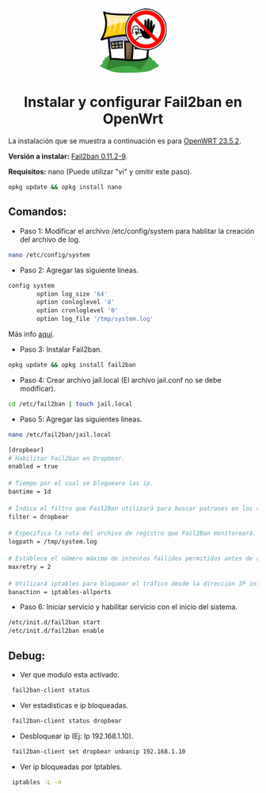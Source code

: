 # <div align="center">
<p align="center">
<img src="images/banner.png">
</p>

# <div align="center">Instalar y configurar Fail2ban en OpenWrt

La instalación que se muestra a continuación es para <a href="https://openwrt.org/releases/23.05/notes-23.05.2" target="_blank">OpenWRT 23.5.2</a>.
  
**Versión a instalar:** <a href="https://github.com/fail2ban/fail2ban/releases" target="_blank">Fail2ban 0.11.2-9</a>.

**Requisitos:** nano (Puede utilizar "vi" y omitir este paso).
```bash 
opkg update && opkg install nano
```

  ## Comandos: ##
  * Paso 1: Modificar el archivo /etc/config/system para hablitar la creación del archivo de log.
```bash 
nano /etc/config/system
```

  * Paso 2: Agregar las siguiente lineas.
```bash 
config system
        option log_size '64'
        option conloglevel '8'
        option cronloglevel '0'
        option log_file '/tmp/system.log'
```
Más info <a href="https://openwrt.org/docs/guide-user/base-system/system_configuration" target="_blank">aquí</a>.

  * Paso 3: Instalar Fail2ban.
```bash 
opkg update && opkg install fail2ban
```

  * Paso 4: Crear archivo jail.local (El archivo jail.conf no se debe modificar).
```bash 
cd /etc/fail2ban | touch jail.local
```

  * Paso 5: Agregar las siguientes lineas.
```bash 
nano /etc/fail2ban/jail.local
```

```bash 
[dropbear]
# Habilitar Fail2ban en Dropbear.
enabled = true

# Tiempo por el cual se bloqueara las ip.
bantime = 1d

# Indica el filtro que Fail2Ban utilizará para buscar patrones en los registros.
filter = dropbear

# Especifica la ruta del archivo de registro que Fail2Ban monitoreará.
logpath = /tmp/system.log

# Establece el número máximo de intentos fallidos permitidos antes de aplicar la acción definida.
maxretry = 2

# Utilizará iptables para bloquear el tráfico desde la dirección IP infractora en todos los puertos.
banaction = iptables-allports
```

  * Paso 6: Iniciar servicio y habilitar servicio con el inicio del sistema.
```bash 
/etc/init.d/fail2ban start
/etc/init.d/fail2ban enable
```

  ## Debug: ##
  * Ver que modulo esta activado.
 ```bash 
  fail2ban-client status
```
  * Ver estadisticas e ip bloqueadas.
 ```bash 
  fail2ban-client status dropbear
```
  * Desbloquear ip (Ej: Ip 192.168.1.10).
 ```bash 
  fail2ban-client set dropbear unbanip 192.168.1.10
```
  * Ver ip bloqueadas por Iptables.
 ```bash 
  iptables -L -n
```


  
